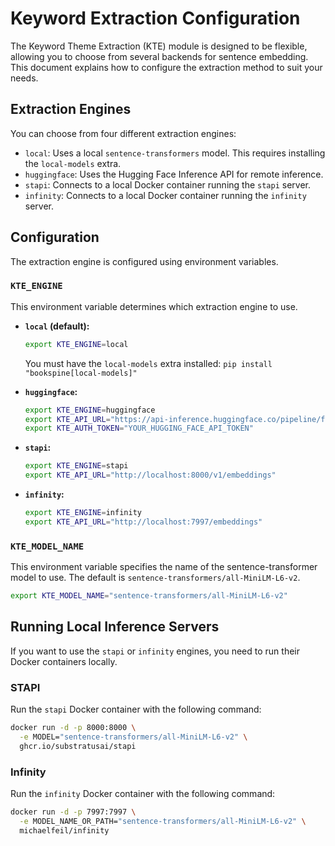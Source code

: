 # Keyword Extraction Configuration

The Keyword Theme Extraction (KTE) module is designed to be flexible, allowing you to choose from several backends for sentence embedding. This document explains how to configure the extraction method to suit your needs.

## Extraction Engines

You can choose from four different extraction engines:

-   `local`: Uses a local `sentence-transformers` model. This requires installing the `local-models` extra.
-   `huggingface`: Uses the Hugging Face Inference API for remote inference.
-   `stapi`: Connects to a local Docker container running the `stapi` server.
-   `infinity`: Connects to a local Docker container running the `infinity` server.

## Configuration

The extraction engine is configured using environment variables.

### `KTE_ENGINE`

This environment variable determines which extraction engine to use.

-   **`local` (default):**
    ```bash
    export KTE_ENGINE=local
    ```
    You must have the `local-models` extra installed: `pip install "bookspine[local-models]"`

-   **`huggingface`:**
    ```bash
    export KTE_ENGINE=huggingface
    export KTE_API_URL="https://api-inference.huggingface.co/pipeline/feature-extraction/sentence-transformers/all-MiniLM-L6-v2"
    export KTE_AUTH_TOKEN="YOUR_HUGGING_FACE_API_TOKEN"
    ```

-   **`stapi`:**
    ```bash
    export KTE_ENGINE=stapi
    export KTE_API_URL="http://localhost:8000/v1/embeddings"
    ```

-   **`infinity`:**
    ```bash
    export KTE_ENGINE=infinity
    export KTE_API_URL="http://localhost:7997/embeddings"
    ```

### `KTE_MODEL_NAME`

This environment variable specifies the name of the sentence-transformer model to use. The default is `sentence-transformers/all-MiniLM-L6-v2`.

```bash
export KTE_MODEL_NAME="sentence-transformers/all-MiniLM-L6-v2"
```

## Running Local Inference Servers

If you want to use the `stapi` or `infinity` engines, you need to run their Docker containers locally.

### STAPI

Run the `stapi` Docker container with the following command:

```bash
docker run -d -p 8000:8000 \
  -e MODEL="sentence-transformers/all-MiniLM-L6-v2" \
  ghcr.io/substratusai/stapi
```

### Infinity

Run the `infinity` Docker container with the following command:

```bash
docker run -d -p 7997:7997 \
  -e MODEL_NAME_OR_PATH="sentence-transformers/all-MiniLM-L6-v2" \
  michaelfeil/infinity
```
